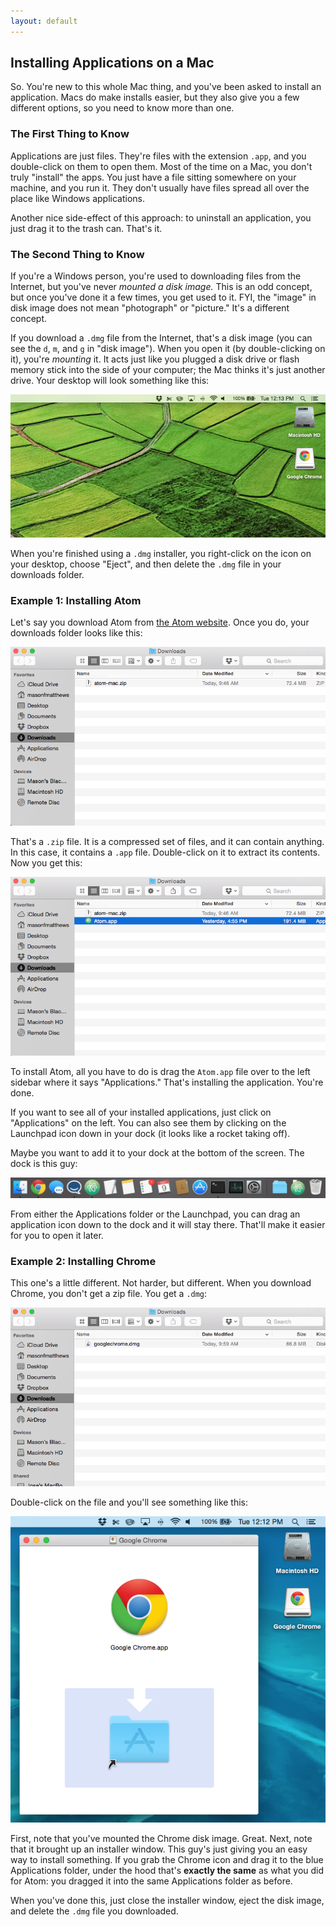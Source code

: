 ```yaml
---
layout: default
---
```


## Installing Applications on a Mac

So.  You're new to this whole Mac thing, and you've been asked to install an application.  Macs do make installs easier, but they also give you a few different options, so you need to know more than one.

### The First Thing to Know

Applications are just files.  They're files with the extension `.app`, and you double-click on them to open them.  Most of the time on a Mac, you don't truly "install" the apps.  You just have a file sitting somewhere on your machine, and you run it.  They don't usually have files spread all over the place like Windows applications.

Another nice side-effect of this approach: to uninstall an application, you just drag it to the trash can.  That's it.

### The Second Thing to Know

If you're a Windows person, you're used to downloading files from the Internet, but you've never *mounted a disk image.*  This is an odd concept, but once you've done it a few times, you get used to it.  FYI, the "image" in disk image does not mean "photograph" or "picture."  It's a different concept.

If you download a `.dmg` file from the Internet, that's a disk image (you can see the `d`, `m`, and `g` in "disk image").  When you open it (by double-clicking on it), you're *mounting* it.  It acts just like you plugged a disk drive or flash memory stick into the side of your computer; the Mac thinks it's just another drive.  Your desktop will look something like this:

![Mounted Disk Image](mounted.png)

When you're finished using a `.dmg` installer, you right-click on the icon on your desktop, choose "Eject", and then delete the `.dmg` file in your downloads folder.

### Example 1: Installing Atom

Let's say you download Atom from [the Atom website](https://atom.io/).  Once you do, your downloads folder looks like this:

![Atom Download 1](atom_download_1.png)

That's a `.zip` file.  It is a compressed set of files, and it can contain anything.  In this case, it contains a `.app` file.  Double-click on it to extract its contents.  Now you get this:

![Atom Download 2](atom_download_2.png)

To install Atom, all you have to do is drag the `Atom.app` file over to the left sidebar where it says "Applications."  That's installing the application.  You're done.

If you want to see all of your installed applications, just click on "Applications" on the left.  You can also see them by clicking on the Launchpad icon down in your dock (it looks like a rocket taking off).

Maybe you want to add it to your dock at the bottom of the screen.  The dock is this guy:

![Dock](dock.png)

From either the Applications folder or the Launchpad, you can drag an application icon down to the dock and it will stay there.  That'll make it easier for you to open it later.

### Example 2: Installing Chrome

This one's a little different.  Not harder, but different.  When you download Chrome, you don't get a zip file.  You get a `.dmg`:

![Chrome Download](chrome_download.png)

Double-click on the file and you'll see something like this:

![Chrome Installer](chrome_installer.png)

First, note that you've mounted the Chrome disk image.  Great.  Next, note that it brought up an installer window.  This guy's just giving you an easy way to install something.  If you grab the Chrome icon and drag it to the blue Applications folder, under the hood that's **exactly the same** as what you did for Atom: you dragged it into the same Applications folder as before.

When you've done this, just close the installer window, eject the disk image, and delete the `.dmg` file you downloaded.
